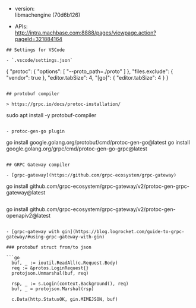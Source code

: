 
- version:  
  libmachengine (70d6b126)
  
- APIs:  
  http://intra.machbase.com:8888/pages/viewpage.action?pageId=321884164


```
## Settings for VSCode

- `.vscode/settings.json`

```
{
    "protoc": {
        "options": [
            "--proto_path=./proto"
        ]
    },
        "files.exclude": {
        "vendor": true
    },
    "editor.tabSize": 4,
    "[go]": {
        "editor.tabSize": 4
    }
}
```

## protobuf compiler

> https://grpc.io/docs/protoc-installation/

```
sudo apt install -y protobuf-compiler
```

- protoc-gen-go plugin

```
go install google.golang.org/protobuf/cmd/protoc-gen-go@latest
go install google.golang.org/grpc/cmd/protoc-gen-go-grpc@latest
```

## GRPC Gateway compiler

- [grpc-gateway](https://github.com/grpc-ecosystem/grpc-gateway)

```
go install github.com/grpc-ecosystem/grpc-gateway/v2/protoc-gen-grpc-gateway@latest
```

```
go install github.com/grpc-ecosystem/grpc-gateway/v2/protoc-gen-openapiv2@latest
```

- [grpc-gateway with gin](https://blog.logrocket.com/guide-to-grpc-gateway/#using-grpc-gateway-with-gin)

### protobuf struct from/to json

```go
  buf, _ := ioutil.ReadAll(c.Request.Body)
  req := &protos.LoginRequest{}
  protojson.Unmarshal(buf, req)

  rsp, _ := s.Login(context.Background(), req)
  buf, _ = protojson.Marshal(rsp)

  c.Data(http.StatusOK, gin.MIMEJSON, buf)
```

